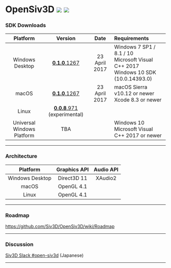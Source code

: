 <h1>OpenSiv3D <a href="http://doge.mit-license.org"><img src="http://img.shields.io/:license-mit-blue.svg"></a> <a href="https://siv3d-slackin.herokuapp.com/">  <img src="https://siv3d-slackin.herokuapp.com/badge.svg"></a></h1>

### SDK Downloads

| Platform        | Version        | Date       | Requirements                  |
|:---------------:|:---------------:|:-------------:|:------------------------------|
| Windows Desktop | <a href="https://github.com/Siv3D/OpenSiv3D/wiki/OpenSiv3D-SDK-for-Windows-Desktop">**0.1.0**.1267</a>     | 23 April 2017 | Windows 7 SP1 / 8.1 / 10<br>Microsoft Visual C++ 2017<br>Windows 10 SDK (10.0.14393.0) |
| macOS           | <a href="https://github.com/Siv3D/OpenSiv3D/wiki/OpenSiv3D-SDK-for-macOS">**0.1.0**.1267</a>     | 23 April 2017 | macOS Sierra v10.12 or newer<br>Xcode 8.3 or newer |
| Linux           | <a href="https://github.com/wynd2608/OpenSiv3D/tree/master/Linux">**0.0.8**.971</a> (experimental)  |               | |
| Universal Windows Platform | TBA  |               | Windows 10<br>Microsoft Visual C++ 2017 or newer |

---------------------------

### Architecture

| Platform        | Graphics API    | Audio API |
|:---------------:|:---------------:|:-------------:|
| Windows Desktop | Direct3D 11 | XAudio2 |
| macOS           | OpenGL 4.1 |  |
| Linux           | OpenGL 4.1  |  |   
 
---------------------------

### Roadmap

https://github.com/Siv3D/OpenSiv3D/wiki/Roadmap

---------------------------

### Discussion
 [Siv3D Slack #open-siv3d](https://siv3d.slack.com/messages/open-siv3d/details/)  (Japanese)

---------------------------
